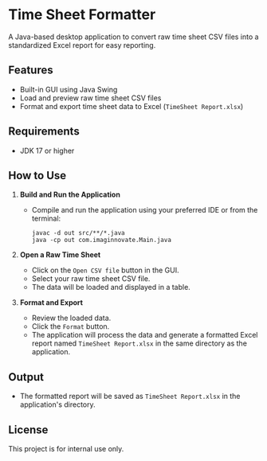 # Time Sheet Formatter

A Java-based desktop application to convert raw time sheet CSV files into a standardized Excel report for easy reporting.

## Features

- Built-in GUI using Java Swing
- Load and preview raw time sheet CSV files
- Format and export time sheet data to Excel (`TimeSheet Report.xlsx`)

## Requirements

- JDK 17 or higher

## How to Use

1. **Build and Run the Application**
   - Compile and run the application using your preferred IDE or from the terminal:
     ```
     javac -d out src/**/*.java
     java -cp out com.imaginnovate.Main.java
     ```

2. **Open a Raw Time Sheet**
   - Click on the `Open CSV file` button in the GUI.
   - Select your raw time sheet CSV file.
   - The data will be loaded and displayed in a table.

3. **Format and Export**
   - Review the loaded data.
   - Click the `Format` button.
   - The application will process the data and generate a formatted Excel report named `TimeSheet Report.xlsx` in the same directory as the application.

## Output

- The formatted report will be saved as `TimeSheet Report.xlsx` in the application's directory.

## License

This project is for internal use only.
